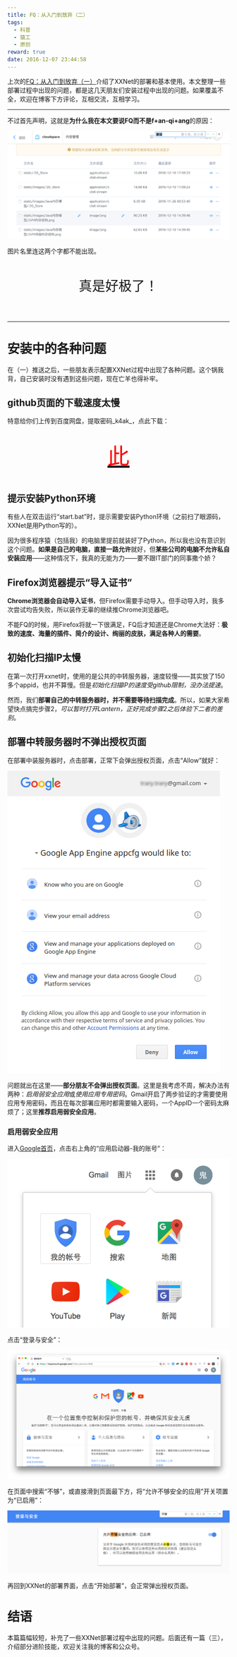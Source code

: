 ```yaml
---
title: FQ：从入门到放弃（二）  
tags:  
  - 科普
  - 猿工
  - 原创
reward: true  
date: 2016-12-07 23:44:58
---
```


上次的[FQ：从入门到放弃（一）](/2016/12/05/%E7%BF%BB%E5%A2%99%EF%BC%9A%E4%BB%8E%E5%85%A5%E9%97%A8%E5%88%B0%E6%94%BE%E5%BC%83%EF%BC%88%E4%B8%80%EF%BC%89/)介绍了XXNet的部署和基本使用。本文整理一些部署过程中出现的问题，都是这几天朋友们安装过程中出现的问题。如果覆盖不全，欢迎在博客下方评论，互相交流，互相学习。

<!--more-->

---

不过首先声明，这就是**为什么我在本文要说FQ而不是f+an-qi+ang**的原因：

![](../../qiniu/static/images/FQ：从入门到放弃（二）/这就是为什么我要说FQ而不是f+an-qi+ang.png)

图片名里连这两个字都不能出现。

<br><div style="text-align:center;font-size:30px">
真是好极了！
</div><br>  

---

# 安装中的各种问题

在（一）推送之后，一些朋友表示配置XXNet过程中出现了各种问题。这个锅我背，自己安装时没有遇到这些问题，现在亡羊也得补牢。

## github页面的下载速度太慢

特意给你们上传到百度网盘，提取密码_k4ak_，点此下载：

<a href="https://pan.baidu.com/s/1gfLXQ87">
<br><div style="text-align:center;color:red;font-size:50px">
此
</div><br>
</a>

## 提示安装Python环境

有些人在双击运行“start.bat”时，提示需要安装Python环境（之前扫了眼源码，XXNet是用Python写的）。

因为很多程序猿（包括我）的电脑里提前就装好了Python，所以我也没有意识到这个问题。**如果是自己的电脑，直接一路允许**就好，但**某些公司的电脑不允许私自安装应用**——这种情况下，我真的无能为力——要不跟IT部门的同事撒个娇？

## Firefox浏览器提示“导入证书”

**Chrome浏览器会自动导入证书**，但Firefox需要手动导入。但手动导入时，我多次尝试均告失败，所以装作无辜的继续推Chrome浏览器吧。

不能FQ的时候，用Firefox将就一下很满足，FQ后才知道还是Chrome大法好：**极致的速度、海量的插件、简介的设计、绚丽的皮肤，满足各种人的需要**。

## 初始化扫描IP太慢

在第一次打开xxnet时，使用的是公共的中转服务器，速度较慢——其实放了150多个appid，也并不算慢。但是*初始化扫描IP的速度受github限制，没办法提速*。

然而，我们**部署自己的中转服务器时，并不需要等待扫描完成**。所以，如果大家希望快点搞完步骤2，*可以暂时打开Lantern，正好完成步骤2之后体验下二者的差别*。

## 部署中转服务器时不弹出授权页面

在部署中装服务器时，点击部署，正常下会弹出授权页面，点击“Allow”就好：

![](../../qiniu/static/images/FQ：从入门到放弃（二）/Google开发者-授权.png)

问题就出在这里——**部分朋友不会弹出授权页面**。这里是我考虑不周，解决办法有两种：*启用弱安全应用*或*使用应用专用密码*。Gmail开启了两步验证的才需要使用应用专用密码，而且在每次部署应用时都需要输入密码，一个AppID一个密码太麻烦了；这里**推荐启用弱安全应用**。

### 启用弱安全应用

进入[Google首页](https://www.google.com)，点击右上角的“应用启动器-我的账号”：

![](../../qiniu/static/images/FQ：从入门到放弃（二）/Google-启用弱安全应用-01.png)

点击“登录与安全”：

![](../../qiniu/static/images/FQ：从入门到放弃（二）/Google-启用弱安全应用-02.png)

在页面中搜索“不够”，或直接滑到页面最下方，将“允许不够安全的应用”开关项置为“已启用”：

![](../../qiniu/static/images/FQ：从入门到放弃（二）/Google-启用弱安全应用-03.png)

再回到XXNet的部署界面，点击“开始部署”，会正常弹出授权页面。

# 结语

本篇篇幅较短，补充了一些XXNet部署过程中出现的问题。后面还有一篇（三），介绍部分进阶技能，欢迎关注我的博客和公众号。
